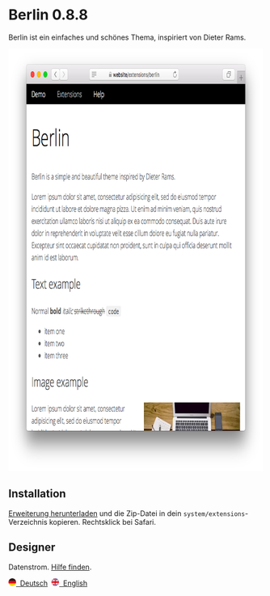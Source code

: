 Berlin 0.8.8
============
Berlin ist ein einfaches und schönes Thema, inspiriert von Dieter Rams.

<p align="center"><img src="berlin-screenshot.png?raw=true" width="795" height="836" alt="Bildschirmfoto"></p>

## Installation

[Erweiterung herunterladen](https://github.com/datenstrom/yellow-extensions/raw/master/zip/berlin.zip) und die Zip-Datei in dein `system/extensions`-Verzeichnis kopieren. Rechtsklick bei Safari.

## Designer

Datenstrom. [Hilfe finden](https://datenstrom.se/de/yellow/help/).

<p>
<a href="README-de.md"><img src="https://raw.githubusercontent.com/datenstrom/yellow-extensions/master/features/help/language-de.png" width="15" height="15" alt="Deutsch">&nbsp; Deutsch</a>&nbsp;
<a href="README.md"><img src="https://raw.githubusercontent.com/datenstrom/yellow-extensions/master/features/help/language-en.png" width="15" height="15" alt="English">&nbsp; English</a>&nbsp;
</p>
